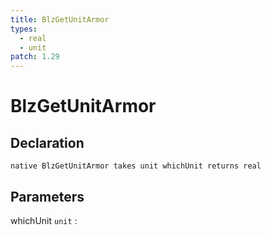 ```yaml
---
title: BlzGetUnitArmor
types:
  - real
  - unit
patch: 1.29
---
```


# BlzGetUnitArmor

## Declaration

```jass
native BlzGetUnitArmor takes unit whichUnit returns real
```

## Parameters
whichUnit `unit`
: 
